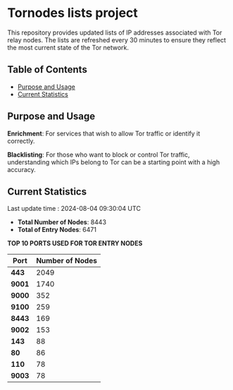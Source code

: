 # Tornodes lists project

This repository provides updated lists of IP addresses associated with Tor relay nodes. The lists are refreshed every 30 minutes to ensure they reflect the most current state of the Tor network.

## Table of Contents

- [Purpose and Usage](#purpose-and-usage)
- [Current Statistics](#current-statistics)


## Purpose and Usage

**Enrichment**: For services that wish to allow Tor traffic or identify it correctly.

**Blacklisting**: For those who want to block or control Tor traffic, understanding which IPs belong to Tor can be a starting point with a high accuracy.

## Current Statistics

Last update time : 2024-08-04 09:30:04 UTC

- **Total Number of Nodes**: 8443
- **Total of Entry Nodes**: 6471

**TOP 10 PORTS USED FOR TOR ENTRY NODES**

| **Port** | **Number of Nodes** |
|------|-----------------|
| **443**   | 2049  |
| **9001**   | 1740  |
| **9000**   | 352  |
| **9100**   | 259  |
| **8443**   | 169  |
| **9002**   | 153  |
| **143**   | 88  |
| **80**   | 86  |
| **110**   | 78  |
| **9003**   | 78  |

